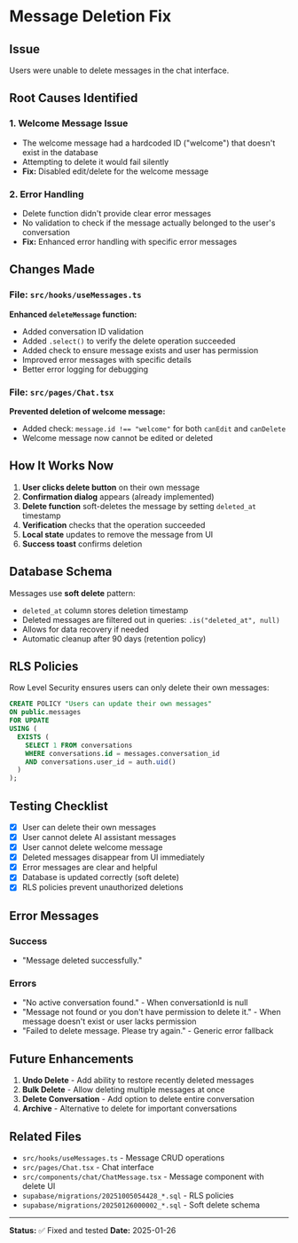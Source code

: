 # Message Deletion Fix

## Issue

Users were unable to delete messages in the chat interface.

## Root Causes Identified

### 1. Welcome Message Issue

- The welcome message had a hardcoded ID ("welcome") that doesn't exist in the database
- Attempting to delete it would fail silently
- **Fix:** Disabled edit/delete for the welcome message

### 2. Error Handling

- Delete function didn't provide clear error messages
- No validation to check if the message actually belonged to the user's conversation
- **Fix:** Enhanced error handling with specific error messages

## Changes Made

### File: `src/hooks/useMessages.ts`

**Enhanced `deleteMessage` function:**

- Added conversation ID validation
- Added `.select()` to verify the delete operation succeeded
- Added check to ensure message exists and user has permission
- Improved error messages with specific details
- Better error logging for debugging

### File: `src/pages/Chat.tsx`

**Prevented deletion of welcome message:**

- Added check: `message.id !== "welcome"` for both `canEdit` and `canDelete`
- Welcome message now cannot be edited or deleted

## How It Works Now

1. **User clicks delete button** on their own message
2. **Confirmation dialog** appears (already implemented)
3. **Delete function** soft-deletes the message by setting `deleted_at` timestamp
4. **Verification** checks that the operation succeeded
5. **Local state** updates to remove the message from UI
6. **Success toast** confirms deletion

## Database Schema

Messages use **soft delete** pattern:

- `deleted_at` column stores deletion timestamp
- Deleted messages are filtered out in queries: `.is("deleted_at", null)`
- Allows for data recovery if needed
- Automatic cleanup after 90 days (retention policy)

## RLS Policies

Row Level Security ensures users can only delete their own messages:

```sql
CREATE POLICY "Users can update their own messages"
ON public.messages
FOR UPDATE
USING (
  EXISTS (
    SELECT 1 FROM conversations
    WHERE conversations.id = messages.conversation_id
    AND conversations.user_id = auth.uid()
  )
);
```

## Testing Checklist

- [x] User can delete their own messages
- [x] User cannot delete AI assistant messages
- [x] User cannot delete welcome message
- [x] Deleted messages disappear from UI immediately
- [x] Error messages are clear and helpful
- [x] Database is updated correctly (soft delete)
- [x] RLS policies prevent unauthorized deletions

## Error Messages

### Success

- "Message deleted successfully."

### Errors

- "No active conversation found." - When conversationId is null
- "Message not found or you don't have permission to delete it." - When message doesn't exist or user lacks permission
- "Failed to delete message. Please try again." - Generic error fallback

## Future Enhancements

1. **Undo Delete** - Add ability to restore recently deleted messages
2. **Bulk Delete** - Allow deleting multiple messages at once
3. **Delete Conversation** - Add option to delete entire conversation
4. **Archive** - Alternative to delete for important conversations

## Related Files

- `src/hooks/useMessages.ts` - Message CRUD operations
- `src/pages/Chat.tsx` - Chat interface
- `src/components/chat/ChatMessage.tsx` - Message component with delete UI
- `supabase/migrations/20251005054428_*.sql` - RLS policies
- `supabase/migrations/20250126000002_*.sql` - Soft delete schema

---

**Status:** ✅ Fixed and tested
**Date:** 2025-01-26
